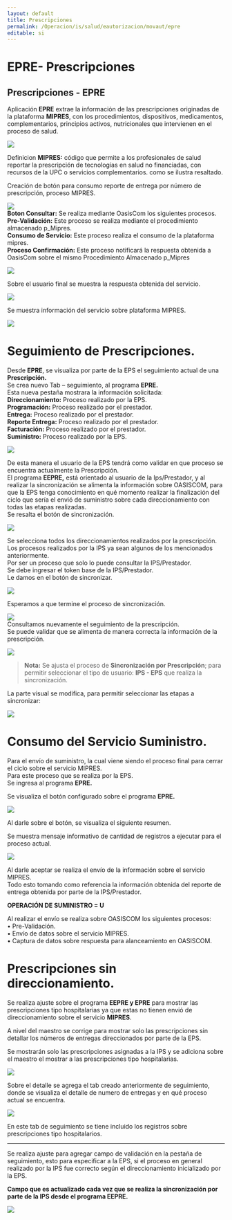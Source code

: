 ```yaml
---  
layout: default  
title: Prescripciones 
permalink: /Operacion/is/salud/eautorizacion/movaut/epre  
editable: si  
---  
```


# EPRE- Prescripciones   

## Prescripciones  - EPRE  

Aplicación **EPRE**  extrae la información de las prescripciones originadas de la plataforma **MIPRES**, con los procedimientos, dispositivos, medicamentos, complementarios, principios activos, nutricionales que intervienen en el proceso de salud.  

![](epre1.png) 

Definicion **MIPRES:** código que permite a los profesionales de salud reportar la prescripción de tecnologías en salud no financiadas, con recursos de la UPC o servicios complementarios. como se ilustra resaltado.  

Creación de botón para consumo reporte de entrega por número de prescripción, proceso MIPRES.  

![](epre2.png)  
**Boton Consultar:** Se realiza mediante OasisCom los siguientes procesos.  
**Pre-Validación:** Este proceso se realiza mediante el procedimiento almacenado p_Mipres.  
**Consumo de Servicio:** Este proceso realiza el consumo de la plataforma mipres.  
**Proceso Confirmación:** Este proceso notificará la respuesta obtenida a OasisCom sobre el mismo Procedimiento Almacenado p_Mipres  

![](epre3.png)  

Sobre el usuario final se muestra la respuesta obtenida del servicio.  

![](epre4.png)  

Se muestra información del servicio sobre plataforma MIPRES.  

![](epre5.png)  

# Seguimiento de Prescripciones.  

Desde **EPRE**, se  visualiza por parte de la EPS el seguimiento actual de una **Prescripción.**  
Se crea nuevo Tab – seguimiento, al programa **EPRE.**  
Esta nueva pestaña mostrara la información solicitada:  
**Direccionamiento:** Proceso realizado por la EPS.    
**Programación:** Proceso realizado por el prestador.  
**Entrega:** Proceso realizado por el prestador.  
**Reporte Entrega:** Proceso realizado por el prestador.  
**Facturación:** Proceso realizado por el prestador.  
**Suministro:** Proceso realizado por la EPS.  

![](epre5_01.png)  

De esta manera el usuario de la EPS tendrá como validar en que proceso se encuentra actualmente la Prescripción.    
El programa **EEPRE,** está orientado al usuario de la Ips/Prestador, y al realizar la sincronización se alimenta la información sobre OASISCOM,  para que la EPS tenga conocimiento en qué momento realizar la finalización del ciclo que sería el envió de suministro sobre cada direccionamiento con todas las etapas realizadas.  
Se resalta el botón de sincronización.  

![](epre5_02.png)  

Se selecciona todos los direccionamientos realizados por la prescripción.  
Los procesos realizados por la IPS ya sean algunos de los mencionados anteriormente.  
Por ser un proceso que solo lo puede consultar la IPS/Prestador.  
Se debe ingresar el token base de la IPS/Prestador.  
Le damos en el botón de sincronizar.  

![](epre5_03.png)  

Esperamos a que termine el proceso de sincronización.  

![](epre5_04.png)  
Consultamos nuevamente el seguimiento de la prescripción.  
Se puede validar que se alimenta de manera correcta la información de la prescripción.  

![](epre5_06.png)  

> **Nota:** Se ajusta el proceso de **Sincronización por Prescripción**; para permitir seleccionar el tipo de usuario: **IPS - EPS** que realiza la sincronización.  

La parte visual se modifica, para permitir seleccionar las etapas a sincronizar:  

![](epre5_07.png)  

# Consumo del Servicio **Suministro**.  


Para el envío de suministro, la cual viene siendo el proceso final para cerrar el ciclo sobre el servicio MIPRES.  
Para este proceso que se realiza por la EPS.  
Se ingresa al programa **EPRE.**

Se visualiza el botón configurado sobre el programa **EPRE.**  

![](epre6.png)  

Al darle sobre el botón, se visualiza el siguiente resumen.  

Se muestra mensaje informativo de cantidad de registros a ejecutar para el proceso actual.  

![](epre7.png)  

Al darle aceptar se realiza el envío de la información sobre el servicio MIPRES.  
Todo esto tomando como referencia la información obtenida del reporte de entrega obtenida por parte de la IPS/Prestador.   

**OPERACIÓN DE SUMINISTRO = U**

Al realizar el envío se realiza sobre OASISCOM los siguientes procesos:  
•	Pre-Validación.  
•	Envío de datos sobre el servicio MIPRES.  
•	Captura de datos sobre respuesta para alanceamiento en OASISCOM.  

# Prescripciones sin direccionamiento.  

Se realiza ajuste sobre el programa **EEPRE y EPRE** para mostrar las prescripciones tipo hospitalarias ya que estas no tienen envió de direccionamiento sobre el servicio **MIPRES**.  

A nivel del maestro se corrige para mostrar solo las prescripciones sin detallar los números de entregas direccionados por parte de la EPS.  

Se mostrarán solo las prescripciones asignadas a la IPS y se adiciona sobre el maestro el mostrar a las prescripciones tipo hospitalarias.  

![](eepre_01.png)  

Sobre el detalle se agrega el tab creado anteriormente  de seguimiento, donde se visualiza el detalle de numero de entregas y en qué proceso actual se encuentra.  

![](eepre_02.png)  

En este tab de seguimiento se tiene incluido los registros sobre prescripciones tipo hospitalarios.  

****
Se realiza ajuste para agregar campo de validación en la pestaña de seguimiento, esto para especificar a la EPS, si el proceso en general realizado por la IPS fue correcto según el direccionamiento inicializado por la EPS.  

**Campo que es actualizado cada vez que se realiza la sincronización por parte de la IPS desde el programa EEPRE.**

![](eepre_03.png)  























